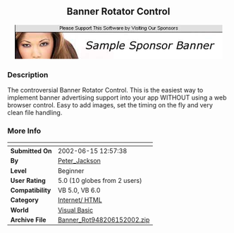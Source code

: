 ﻿<div align="center">

## Banner Rotator Control

<img src="PIC2002615134324365.jpg">
</div>

### Description

The controversial Banner Rotator Control. This is the easiest way to implement banner advertising support into your app WITHOUT using a web browser control. Easy to add images, set the timing on the fly and very clean file handling.
 
### More Info
 


<span>             |<span>
---                |---
**Submitted On**   |2002-06-15 12:57:38
**By**             |[Peter\_Jackson](https://github.com/Planet-Source-Code/PSCIndex/blob/master/ByAuthor/peter-jackson.md)
**Level**          |Beginner
**User Rating**    |5.0 (10 globes from 2 users)
**Compatibility**  |VB 5\.0, VB 6\.0
**Category**       |[Internet/ HTML](https://github.com/Planet-Source-Code/PSCIndex/blob/master/ByCategory/internet-html__1-34.md)
**World**          |[Visual Basic](https://github.com/Planet-Source-Code/PSCIndex/blob/master/ByWorld/visual-basic.md)
**Archive File**   |[Banner\_Rot948206152002\.zip](https://github.com/Planet-Source-Code/peter-jackson-banner-rotator-control__1-35881/archive/master.zip)








